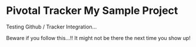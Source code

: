 Pivotal Tracker My Sample Project
=================================

Testing Github / Tracker Integration...

Beware if you follow this...!! It might not be there the next time you show up!